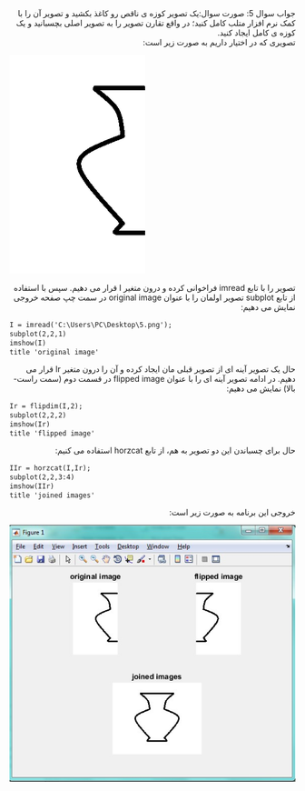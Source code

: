 <div dir="rtl">
جواب سوال 5:
صورت سوال:یک تصویر کوزه ی ناقص رو کاغذ بکشید و تصویر آن را با کمک نرم افزار متلب کامل کنید؛ در واقع تقارن تصویر را به تصویر اصلی بچسبانید و یک کوزه ی کامل ایجاد کنید.
</div>

<div dir="rtl">
تصویری که در اختیار داریم به صورت زیر است:
</div>

![koozeh](5.png)

<div dir="rtl">
تصویر را با تابع imread فراخوانی کرده و درون متغیر I قرار می دهیم. سپس با استفاده از تابع subplot تصویر اولمان را با عنوان original image در سمت چپ صفحه خروجی نمایش می دهیم: 
</div>

```
I = imread('C:\Users\PC\Desktop\5.png'); 
subplot(2,2,1) 
imshow(I)
title 'original image' 
```

<div dir="rtl">
حال یک تصویر آینه ای از تصویر قبلی مان ایجاد کرده و آن را درون متغیر Ir قرار می دهیم. در ادامه تصویر آینه ای را با عنوان flipped image در قسمت دوم (سمت راست-بالا) نمایش می دهیم:
</div>

```
Ir = flipdim(I,2); 
subplot(2,2,2) 
imshow(Ir)
title 'flipped image'
```

<div dir="rtl">
حال برای چسباندن این دو تصویر به هم، از تابع horzcat استفاده می کنیم:
</div>

```
IIr = horzcat(I,Ir); 
subplot(2,2,3:4) 
imshow(IIr)
title 'joined images'
```

<div dir="rtl">
خروجی این برنامه به صورت زیر است:
</div>

![khorooji](02490.jpg)
